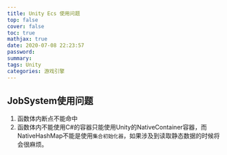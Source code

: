 ```yaml
---
title: Unity Ecs 使用问题
top: false
cover: false
toc: true
mathjax: true
date: 2020-07-08 22:23:57
password:
summary:
tags: Unity
categories: 游戏引擎
---
```


## JobSystem使用问题
1. 函数体内断点不能命中
2. 函数体内不能使用C#的容器只能使用Unity的NativeContainer容器，而NativeHashMap不能是使用`集合初始化器`，如果涉及到读取静态数据的时候将会很麻烦。



